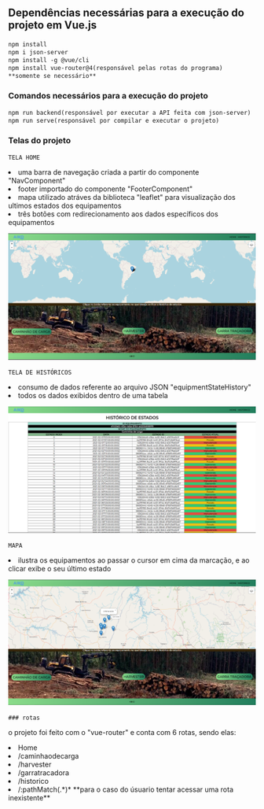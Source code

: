 
## Dependências necessárias para a execução do projeto em Vue.js
```
npm install
npm i json-server
npm install -g @vue/cli
npm install vue-router@4(responsável pelas rotas do programa) **somente se necessário**
```

### Comandos necessários para a execução do projeto
```
npm run backend(responsável por executar a API feita com json-server)
npm run serve(responsável por compilar e executar o projeto)
```
### Telas do projeto
```
TELA HOME
```
<li>uma barra de navegação criada a partir do componente "NavComponent" </li>
<li>footer importado do componente "FooterComponent" </li>
<li>mapa utilizado atráves da biblioteca "leaflet" para visualização dos ultimos estados dos equipamentos </li>
<li>três botões com redirecionamento aos dados específicos dos equipamentos </li>

![](img/HomeView.png)

```
TELA DE HISTÓRICOS
```
<li>consumo de dados referente ao arquivo JSON "equipmentStateHistory" </li>
<li>todos os dados exibidos dentro de uma tabela </li>


![](img/HistoricoView.png)

```
MAPA

```
<li>ilustra os equipamentos ao passar o cursor em cima da marcação, e ao clicar exibe o seu último estado </li>

![](img/MapView.png)

```
### rotas
```
o projeto foi feito com o "vue-router" e conta com 6 rotas, sendo elas: 
<li>Home</li>
<li>/caminhaodecarga </li>
<li>/harvester </li>
<li>/garratracadora </li>
<li>/historico </li>
<li>/:pathMatch(.*)* **para o caso do úsuario tentar acessar uma rota inexistente**</li> 

